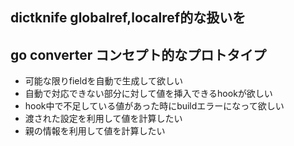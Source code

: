 ## dictknife globalref,localref的な扱いを

## go converter コンセプト的なプロトタイプ

- 可能な限りfieldを自動で生成して欲しい
- 自動で対応できない部分に対して値を挿入できるhookが欲しい
- hook中で不足している値があった時にbuildエラーになって欲しい
- 渡された設定を利用して値を計算したい
- 親の情報を利用して値を計算したい
